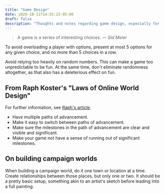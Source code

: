 ```yaml
---
title: "Game Design"
date: 2020-10-11T14:55:23-05:00
draft: false
description: "Thoughts and notes regarding game design, especially for tabletop role-playing games"
---
```


> A game is a series of interesting choices. — _Sid Meier_

To avoid overloading a player with options, present at most 5 options for any given choice, and no more than 5 choices in a row.

Avoid relying too heavily on random numbers. This can make a game too unpredictable to be fun. At the same time, don't eliminate randomness altogether, as that also has a deleterious effect on fun.

## From Raph Koster's "Laws of Online World Design"

For further information, see [Raph's article](https://www.raphkoster.com/games/laws-of-online-world-design/the-laws-of-online-world-design/).

-   Have multiple paths of advancement.
-   Make it easy to switch between paths of advancement.
-   Make sure the milestones in the path of advancement are clear and visible and significant.
-   Make your game not have a sense of running out of significant milestones.

## On building campaign worlds

When building a campaign world, do it one town or location at a time. Create relationships between those places, but only one or two. It should be a pretty basic setup, something akin to an artist's sketch before leading into a full painting.


